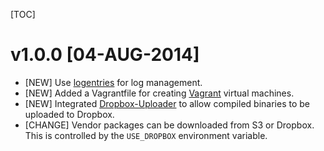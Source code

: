 [TOC]

# v1.0.0 [04-AUG-2014]

* [NEW] Use [logentries](https://addons.heroku.com/logentries) for log management.
* [NEW] Added a Vagrantfile for creating [Vagrant](http://www.vagrantup.com/) virtual machines.
* [NEW] Integrated [Dropbox-Uploader](https://github.com/andreafabrizi/Dropbox-Uploader) to allow compiled binaries to be uploaded to Dropbox.
* [CHANGE] Vendor packages can be downloaded from S3 or Dropbox. This is controlled by the `USE_DROPBOX` environment variable.